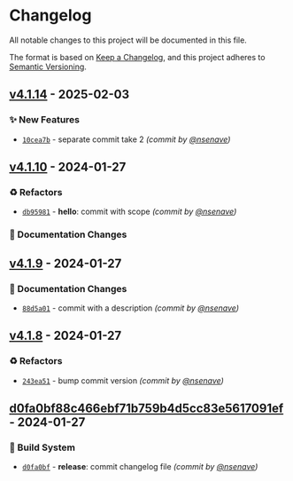 # Changelog
All notable changes to this project will be documented in this file.

The format is based on [Keep a Changelog](https://keepachangelog.com/en/1.0.0/),
and this project adheres to [Semantic Versioning](https://semver.org/spec/v2.0.0.html).

## [v4.1.14] - 2025-02-03
### :sparkles: New Features
- [`10cea7b`](https://github.com/nsenave/Actions-Sandbox/commit/10cea7b795a8eac43d8ad6985cac43fd83d031f7) - separate commit take 2 *(commit by [@nsenave](https://github.com/nsenave))*


## [v4.1.10] - 2024-01-27
### :recycle: Refactors
- [`db95981`](https://github.com/nsenave/Actions-Sandbox/commit/db95981f97efd059d409c2cfd9b3498c719e5fa0) - **hello**: commit with scope *(commit by [@nsenave](https://github.com/nsenave))*

### :memo: Documentation Changes


## [v4.1.9] - 2024-01-27
### :memo: Documentation Changes
- [`88d5a01`](https://github.com/nsenave/Actions-Sandbox/commit/88d5a01d29e636c4013ab7767a86c05d560cac70) - commit with a description *(commit by [@nsenave](https://github.com/nsenave))*


## [v4.1.8] - 2024-01-27
### :recycle: Refactors
- [`243ea51`](https://github.com/nsenave/Actions-Sandbox/commit/243ea512318abf3ccc8bcc667e64c67f5693fb66) - bump commit version *(commit by [@nsenave](https://github.com/nsenave))*


## [d0fa0bf88c466ebf71b759b4d5cc83e5617091ef] - 2024-01-27
### :construction_worker: Build System
- [`d0fa0bf`](https://github.com/nsenave/Actions-Sandbox/commit/d0fa0bf88c466ebf71b759b4d5cc83e5617091ef) - **release**: commit changelog file *(commit by [@nsenave](https://github.com/nsenave))*


[d0fa0bf88c466ebf71b759b4d5cc83e5617091ef]: https://github.com/nsenave/Actions-Sandbox/compare/v4.1.5...d0fa0bf88c466ebf71b759b4d5cc83e5617091ef
[v4.1.8]: https://github.com/nsenave/Actions-Sandbox/compare/v4.1.7...v4.1.8
[v4.1.9]: https://github.com/nsenave/Actions-Sandbox/compare/v4.1.8...v4.1.9
[v4.1.10]: https://github.com/nsenave/Actions-Sandbox/compare/v4.1.9...v4.1.10
[v4.1.14]: https://github.com/nsenave/Actions-Sandbox/compare/v4.1.13...v4.1.14
